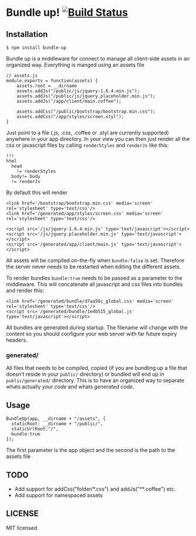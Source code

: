 Bundle up!  [![Build Status](https://secure.travis-ci.org/Cowboy-coder/bundle-up.png)](https://secure.travis-ci.org/Cowboy-coder/bundle-up)
==========

Installation
------------

    $ npm install bundle-up

Bundle up is a middleware for connect to manage all client-side assets in an organized way. Everything is manged using an assets file

    // assets.js
    module.exports = function(assets) {
        assets.root = __dirname
    	assets.addJs("/public/js/jquery-1.6.4.min.js");
    	assets.addJs("/public/js/jquery.placeholder.min.js");
    	assets.addJs("/app/client/main.coffee");
    
    	assets.addCss("/public/bootstrap/bootstrap.min.css");
    	assets.addCss("/app/styles/screen.styl");
    }

Just point to a file (.js, .css, .coffee or .styl are currently supported) anywhere in your app directory. In your view you can then just render all the css or javascript files by calling `renderStyles` and `renderJs` like this:

    !!!
    html
      head
        != renderStyles
      body!= body
      != renderJs

By default this will render

    <link href='/bootstrap/bootstrap.min.css' media='screen' rel='stylesheet' type='text/css'/>
    <link href='/generated/app/styles/screen.css' media='screen' rel='stylesheet' type='text/css'/>

    <script src='/js/jquery-1.6.4.min.js' type='text/javascript'></script>
    <script src='/js/jquery.placeholder.min.js' type='text/javascript'></script>
    <script src='/generated/app/client/main.js' type='text/javascript'></script>

All assets will be compiled on-the-fly when `bundle:false` is set. Therefore the server never
needs to be restarted when editing the different assets.

To render bundles `bundle:true` needs to be passed as a parameter to the middleware. This will concatenate all javascript and css files into bundles and render this:

    <link href='/generated/bundle/d7aa56c_global.css' media='screen' rel='stylesheet' type='text/css'/>
    <script src='/generated/bundle/1e4b515_global.js' type='text/javascript'></script>

All bundles are generated during startup. The filename will change with the content so you should configure your web server with far future expiry headers.

### generated/

All files that needs to be compiled, copied (if you are bundling up a file that doesn't reside in your `public/` directory) or bundled will end up in `public/generated/` directory. This is to have an organized way to separate whats actually *your code* and whats *generated code*.

Usage
-----

    BundleUp(app, __dirname + "/assets", {
      staticRoot: __dirname + "/public/",
      staticUrlRoot:"/",
      bundle:true
    });

The first parameter is the app object and the second is the path to the assets file

TODO
----

 * Add support for addCss("folder/\*.css") and addJs("**.coffee") etc.
 * Add support for namespaced assets

LICENSE
-------

MIT licensed
